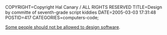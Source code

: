 COPYRIGHT=Copyright Hal Canary / ALL RIGHTS RESERVED
TITLE=Design by committe of seventh-grade script kiddies
DATE=2005-03-03 17:31:48
POSTID=417
CATEGORIES=computers-code;

[Some people should not be allowed to design software](/images/netscape_8.png).
